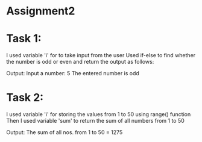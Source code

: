 # Assignment2

# Task 1:
I used variable 'i' for to take input from the user
Used if-else to find whether the number is odd or even and return the output as follows:

Output:
Input a number: 5
The entered number is odd


# Task 2:
I used variable 'i' for storing the values from 1 to 50 using range() function
Then I used variable 'sum' to return the sum of all numbers from 1 to 50

Output:
The sum of all nos. from 1 to 50 = 1275
